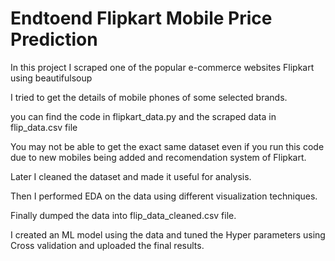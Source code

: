 # Endtoend Flipkart Mobile Price Prediction

In this project I scraped one of the popular e-commerce websites Flipkart using beautifulsoup

I tried to get the details of mobile phones of some selected brands.

you can find the code in flipkart_data.py and the scraped data in flip_data.csv file

You may not be able to get the exact same dataset even if you run this code due to new mobiles being added and recomendation system of Flipkart.

Later I cleaned the dataset and made it useful for analysis.

Then I performed EDA on the data using different visualization techniques.

Finally dumped the data into flip_data_cleaned.csv file.

I created an ML model using the data and tuned the Hyper parameters using Cross validation and uploaded the final results.

